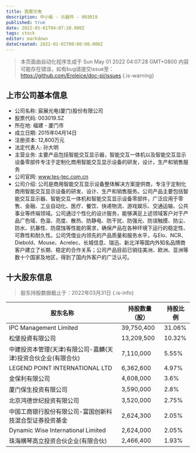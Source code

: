 ```yaml
---
title: 宸展光电
description: 中小板 - 元器件 - 003019
published: true
date: 2022-05-01T04:07:28.000Z
tags: stock
editor: markdown
dateCreated: 2022-01-01T00:00:00.000Z
---
```


> 本页面由自动化程序生成于 Sun May 01 2022 04:07:28 GMT+0800
> 内容可能存在错误，如有bug请提交issue至：https://github.com/Eroleice/doc-pi/issues
{.is-warning}

## 上市公司基本信息
- 公司名称: 宸展光电(厦门)股份有限公司
- 股票代码: 003019.SZ
- 所在地: 福建 - 厦门市
- 成立日期: 2015年04月14日
- 注册资本: 12,800万元
- 法定代表人: 孙大明
- 主营业务: 主要产品包括智能交互显示器，智能交互一体机以及智能交互显示设备零部件专注于定制化商用智能交互显示设备的研发，设计，生产和销售服务
- 公司官网: www.tes-tec.com.cn
- 公司介绍: 公司是商用智能交互显示设备整体解决方案提供商，专注于定制化商用智能交互显示设备的研发、设计、生产和销售服务。公司产品主要包括智能交互显示器、智能交互一体机和智能交互显示设备零部件，广泛应用于零售、金融、工业自动化、医疗、餐饮、快递物流、游戏娱乐、交通运输、公共事业等终端领域。公司通过个性化的设计服务，能够满足上述领域客户对于产品广色域、色温、亮度、散热、防静电、防干扰、防强光、防误触摸、防尘、防水、抗暴性、防腐蚀等性能的需求，确保产品在各种环境下运行的稳定性、可靠性和耐久性。公司凭借业内领先的产品质量和服务水平，与Elo、NCR、Diebold、Mouse、Acrelec、长城信息、瑞迅、新北洋等国内外知名品牌商客户建立了长期、稳定的合作关系；公司产品目前已销往美洲、欧洲、亚洲等数十个国家及地区，得到了国内外客户的广泛认可。


## 十大股东信息
> 股东持股数据截止于：2022年03月31日
{.is-info}

| 股东名称 | 持股数量（股） | 持股比例 |
| --- | --- | --- |
| IPC Management Limited | 39,750,400 | 31.06% |
| 松堡投資有限公司 | 13,209,500 | 10.32% |
| 中建投资本管理(天津)有限公司-嘉麟(天津)投资合伙企业(有限合伙) | 7,110,000 | 5.55% |
| LEGEND POINT INTERNATIONAL LTD | 6,362,600 | 4.97% |
| 金保利有限公司 | 4,608,000 | 3.6% |
| 厦门保生投资有限公司 | 3,590,000 | 2.8% |
| 北京鸿德世纪投资有限公司 | 3,520,000 | 2.75% |
| 中国工商银行股份有限公司-富国创新科技混合型证券投资基金 | 2,624,300 | 2.05% |
| Dynamic Wise International Limited | 2,624,000 | 2.05% |
| 珠海横琴高立投资合伙企业(有限合伙) | 2,466,400 | 1.93% |




